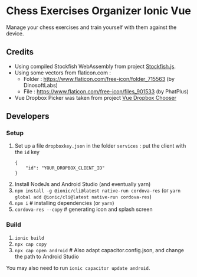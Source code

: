 # Chess Exercises Organizer Ionic Vue

Manage your chess exercises and train yourself with them against the device.

## Credits

* Using compiled Stockfish WebAssembly from project [Stockfish.js](https://github.com/nmrugg/stockfish.js/tree/master/src).
* Using some vectors from flaticon.com :
    * Folder : https://www.flaticon.com/free-icon/folder_715563 (by DinosoftLabs)
    * File : https://www.flaticon.com/free-icon/files_901533 (by PhatPlus)
* Vue Dropbox Picker was taken from project [Vue Dropbox Chooser](https://github.com/Feniksss/vue-dropbox-chooser/blob/master/src/components/DropboxPicker.vue)


## Developers

### Setup

1. Set up a file `dropboxkey.json` in the folder `services` : put the client with the `id` key
    ```
    {
        "id": "YOUR_DROPBOX_CLIENT_ID"
    }
    ```
2. Install NodeJs and Android Studio (and eventually yarn)
3. `npm install -g @ionic/cli@latest native-run cordova-res` (or `yarn global add @ionic/cli@latest native-run cordova-res`)
4. `npm i` # installing dependencies (or `yarn`)
5. `cordova-res --copy` # generating icon and splash screen

### Build

1. `ionic build`
2. `npx cap copy`
3. `npx cap open android` # Also adapt capacitor.config.json, and change the path to Android Studio

You may also need to run `ionic capacitor update android`.